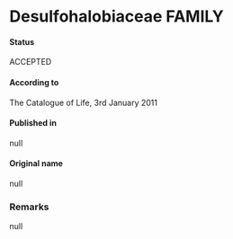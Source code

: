 Desulfohalobiaceae FAMILY
=======

#### Status
ACCEPTED

#### According to
The Catalogue of Life, 3rd January 2011

#### Published in
null

#### Original name
null

### Remarks
null